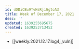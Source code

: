 ```yaml
---
id: dDDiCBu9TvHsRjiGgtoA3
title: Week of December 17, 2021
desc: ''
updated: 1639255695675
created: 1639253713452
---
```


* [[weekly.2021.12.17.log4j_vuln]]
